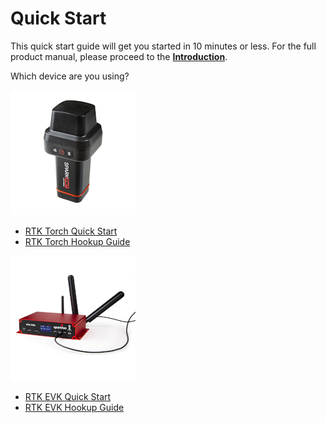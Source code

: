 # Quick Start

This quick start guide will get you started in 10 minutes or less. For the full product manual, please proceed to the [**Introduction**](index.md).

Which device are you using?

[![RTK Torch](img/SparkFun_RTK_Torch.png)](quickstart-torch.md)

- [RTK Torch Quick Start](quickstart-torch.md)
- [RTK Torch Hookup Guide](https://docs.sparkfun.com/SparkFun_RTK_Torch/)

[![RTK EVK](img/SparkFun_RTK_EVK.png)](quickstart-evk.md)

- [RTK EVK Quick Start](quickstart-evk.md)
- [RTK EVK Hookup Guide](https://docs.sparkfun.com/SparkFun_RTK_EVK/)
